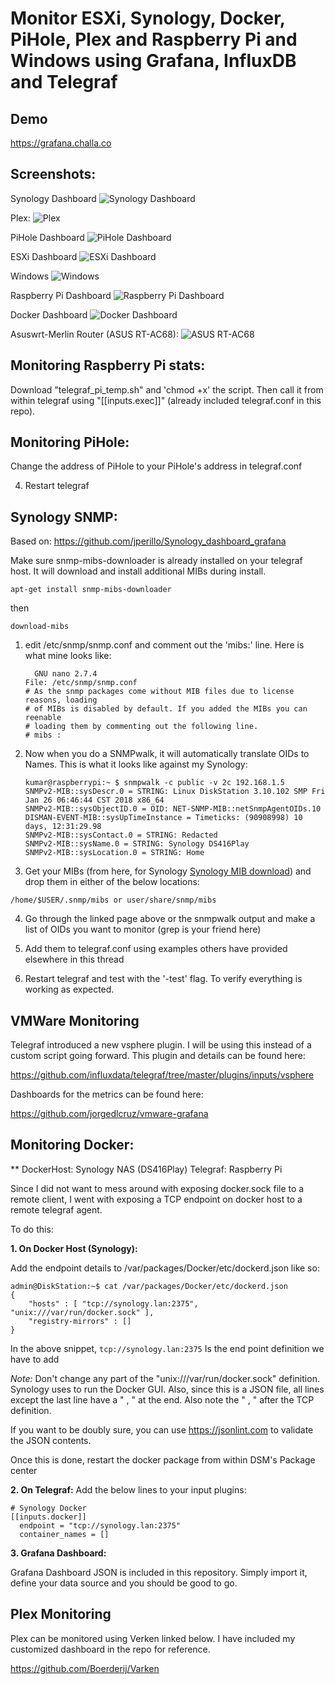 

# Monitor ESXi, Synology, Docker, PiHole, Plex and Raspberry Pi and Windows using Grafana, InfluxDB and Telegraf

## Demo

https://grafana.challa.co

## Screenshots:

Synology Dashboard
![Synology Dashboard](./Screenshots/synology.png)

Plex:
![Plex](./Screenshots/plex.png)

PiHole Dashboard
![PiHole Dashboard](./Screenshots/pihole.png)

ESXi Dashboard
![ESXi Dashboard](./Screenshots/esxi.png)

Windows
![Windows](./Screenshots/windows.png)

Raspberry Pi Dashboard
![Raspberry Pi Dashboard](./Screenshots/rpi.png)

Docker Dashboard
![Docker Dashboard](./Screenshots/docker.png)

Asuswrt-Merlin Router (ASUS RT-AC68):
![ASUS RT-AC68](./Screenshots/router_merlin.png)

## **Monitoring Raspberry Pi stats:**

Download "telegraf_pi_temp.sh" and 'chmod +x' the script. Then call it from within telegraf using "[[inputs.exec]]" (already included telegraf.conf in this repo).

## **Monitoring PiHole:**
Change the address of PiHole to your PiHole's address in telegraf.conf   


 4. Restart telegraf

## **Synology SNMP:**

Based on:
https://github.com/jperillo/Synology_dashboard_grafana

Make sure snmp-mibs-downloader is already installed on your telegraf host. It will download and install additional MIBs during install.

    apt-get install snmp-mibs-downloader
then

    download-mibs

1.  edit /etc/snmp/snmp.conf and comment out the 'mibs:' line. Here is what mine looks like:
    
    ```
      GNU nano 2.7.4                                                                                                                   
    File: /etc/snmp/snmp.conf
    # As the snmp packages come without MIB files due to license reasons, loading
    # of MIBs is disabled by default. If you added the MIBs you can reenable
    # loading them by commenting out the following line.
    # mibs :
    
    ```
    
2.  Now when you do a SNMPwalk, it will automatically translate OIDs to Names. This is what it looks like against my Synology:
    
    ```
    kumar@raspberrypi:~ $ snmpwalk -c public -v 2c 192.168.1.5
    SNMPv2-MIB::sysDescr.0 = STRING: Linux DiskStation 3.10.102 SMP Fri Jan 26 06:46:44 CST 2018 x86_64
    SNMPv2-MIB::sysObjectID.0 = OID: NET-SNMP-MIB::netSnmpAgentOIDs.10
    DISMAN-EVENT-MIB::sysUpTimeInstance = Timeticks: (90908998) 10 days, 12:31:29.98
    SNMPv2-MIB::sysContact.0 = STRING: Redacted
    SNMPv2-MIB::sysName.0 = STRING: Synology DS416Play
    SNMPv2-MIB::sysLocation.0 = STRING: Home
    
    ```
    
3.  Get your MIBs (from here, for Synology  [Synology MIB download](https://global.download.synology.com/download/Document/MIBGuide/Synology_MIB_File.zip)) and drop them in either of the below locations:


    
`/home/$USER/.snmp/mibs or user/share/snmp/mibs`

    
4.  Go through the linked page above or the snmpwalk output and make a list of OIDs you want to monitor (grep is your friend here)
    
5.  Add them to telegraf.conf using examples others have provided elsewhere in this thread
    
6.  Restart telegraf and test with the '-test' flag. To verify everything is working as expected.

## **VMWare Monitoring**

Telegraf introduced a new vsphere plugin. I will be using this instead of a custom script going forward. This plugin and details can be found here:

https://github.com/influxdata/telegraf/tree/master/plugins/inputs/vsphere

Dashboards for the metrics can be found here:

https://github.com/jorgedlcruz/vmware-grafana


## Monitoring Docker:

**
DockerHost: Synology NAS (DS416Play)
Telegraf: Raspberry Pi

Since I did not want to mess around with exposing docker.sock file to a remote client, I went with exposing a TCP endpoint on docker host to a remote telegraf agent. 

To do this: 
 
 

 **1. On Docker Host (Synology):**

Add the endpoint details to /var/packages/Docker/etc/dockerd.json like so:

    admin@DiskStation:~$ cat /var/packages/Docker/etc/dockerd.json
    {
    	"hosts" : [ "tcp://synology.lan:2375", "unix:///var/run/docker.sock" ],
    	"registry-mirrors" : []
    }

In the above snippet, `tcp://synology.lan:2375` Is the end point definition we have to add

*Note:* Don't change any part of the "unix:///var/run/docker.sock" definition. Synology uses to run the Docker GUI. Also, since this is a JSON file, all lines except the last line have a " , " at the end. Also note the " , " after the TCP definition.

If you want to be doubly sure, you can use https://jsonlint.com to validate the JSON contents.

Once this is done, restart the docker package from within DSM's Package center

 **2. On Telegraf:**
Add the below lines to your input plugins:

    # Synology Docker
    [[inputs.docker]]
      endpoint = "tcp://synology.lan:2375"
      container_names = []

 **3. Grafana Dashboard:**

Grafana Dashboard JSON is included in this repository. Simply import it, define your data source and you should be good to go.

## **Plex Monitoring**

Plex can be monitored using Verken linked below. I have included my customized dashboard in the repo for reference.

https://github.com/Boerderij/Varken
